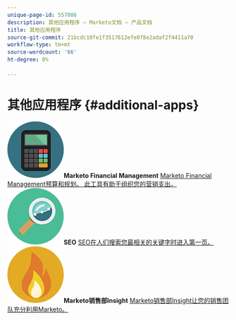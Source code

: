```yaml
---
unique-page-id: 557086
description: 其他应用程序 — Marketo文档 — 产品文档
title: 其他应用程序
source-git-commit: 21bcdc10fe1f3517612efe0f8e2adaf2f4411a70
workflow-type: tm+mt
source-wordcount: '66'
ht-degree: 0%

---
```



# 其他应用程序 {#additional-apps}

**![Marketo Financial Management](assets/office-09.png)Marketo Financial Management** [Marketo Financial Management预算和规划。 此工具有助于组织您的营销支出。](https://docs.marketo.com/display/DOCS/Marketo+Financial+Management)     **![SEO](assets/seo-15.png)SEO** [SEO在人们搜索您最相关的关键字时进入第一页。](https://docs.marketo.com/display/DOCS/SEO)     **![Marketo销售部Insight](assets/alerts-10.png)Marketo销售部Insight** [Marketo销售部Insight让您的销售团队充分利用Marketo。](https://docs.marketo.com/display/DOCS/Marketo+Sales+Insight)
